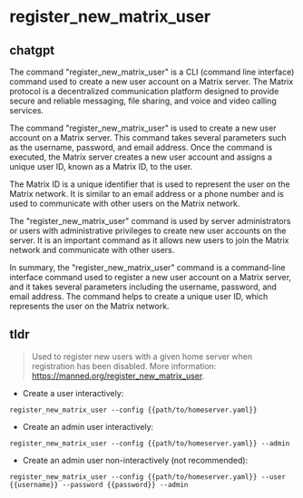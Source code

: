 # register_new_matrix_user 
## chatgpt 
The command "register_new_matrix_user" is a CLI (command line interface) command used to create a new user account on a Matrix server. The Matrix protocol is a decentralized communication platform designed to provide secure and reliable messaging, file sharing, and voice and video calling services.

The command "register_new_matrix_user" is used to create a new user account on a Matrix server. This command takes several parameters such as the username, password, and email address. Once the command is executed, the Matrix server creates a new user account and assigns a unique user ID, known as a Matrix ID, to the user.

The Matrix ID is a unique identifier that is used to represent the user on the Matrix network. It is similar to an email address or a phone number and is used to communicate with other users on the Matrix network.

The "register_new_matrix_user" command is used by server administrators or users with administrative privileges to create new user accounts on the server. It is an important command as it allows new users to join the Matrix network and communicate with other users.

In summary, the "register_new_matrix_user" command is a command-line interface command used to register a new user account on a Matrix server, and it takes several parameters including the username, password, and email address. The command helps to create a unique user ID, which represents the user on the Matrix network. 

## tldr 
 
> Used to register new users with a given home server when registration has been disabled.
> More information: <https://manned.org/register_new_matrix_user>.

- Create a user interactively:

`register_new_matrix_user --config {{path/to/homeserver.yaml}}`

- Create an admin user interactively:

`register_new_matrix_user --config {{path/to/homeserver.yaml}} --admin`

- Create an admin user non-interactively (not recommended):

`register_new_matrix_user --config {{path/to/homeserver.yaml}} --user {{username}} --password {{password}} --admin`
